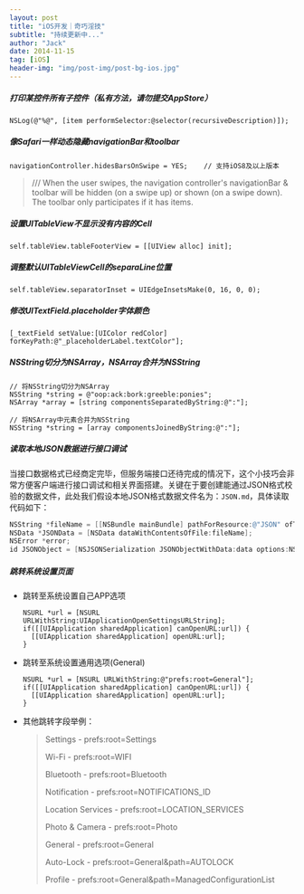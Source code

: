 ```yaml
---
layout: post
title: "iOS开发｜奇巧淫技"
subtitle: "持续更新中..."
author: "Jack"
date: 2014-11-15
tag: [iOS]
header-img: "img/post-img/post-bg-ios.jpg"
---
```




##### 打印某控件所有子控件（私有方法，请勿提交AppStore）

```
NSLog(@"%@", [item performSelector:@selector(recursiveDescription)]);
```

##### 像Safari一样动态隐藏navigationBar和toolbar

```
navigationController.hidesBarsOnSwipe = YES;	// 支持iOS8及以上版本
```

> /// When the user swipes, the navigation controller's navigationBar & toolbar will be hidden (on a swipe up) or shown (on a swipe down). The toolbar only participates if it has items.

##### 设置UITableView不显示没有内容的Cell

```
self.tableView.tableFooterView = [[UIView alloc] init];
```

##### 调整默认UITableViewCell的separaLine位置

```
self.tableView.separatorInset = UIEdgeInsetsMake(0, 16, 0, 0);
```

##### 修改UITextField.placeholder字体颜色

```
[_textField setValue:[UIColor redColor] forKeyPath:@"_placeholderLabel.textColor"];   
```

##### NSString切分为NSArray，NSArray合并为NSString

```
// 将NSString切分为NSArray
NSString *string = @"oop:ack:bork:greeble:ponies";
NSArray *array = [string componentsSeparatedByString:@":"];

// 将NSArray中元素合并为NSString
NSString *string = [array componentsJoinedByString:@":"];
```

##### 读取本地JSON数据进行接口调试

当接口数据格式已经商定完毕，但服务端接口还待完成的情况下，这个小技巧会非常方便客户端进行接口调试和相关界面搭建。关键在于要创建能通过JSON格式校验的数据文件，此处我们假设本地JSON格式数据文件名为：`JSON.md`，具体读取代码如下：

```objective-c
NSString *fileName = [[NSBundle mainBundle] pathForResource:@"JSON" ofType:@"md"];
NSData *JSONData = [NSData dataWithContentsOfFile:fileName];
NSError *error;
id JSONObject = [NSJSONSerialization JSONObjectWithData:data options:NSJSONReadingAllowFragments error:&error];
```

##### 跳转系统设置页面

- 跳转至系统设置自己APP选项

  ```
  NSURL *url = [NSURL URLWithString:UIApplicationOpenSettingsURLString];
  if([[UIApplication sharedApplication] canOpenURL:url]) {
  	[[UIApplication sharedApplication] openURL:url];
  }
  ```

- 跳转至系统设置通用选项(General)

  ```
  NSURL *url = [NSURL URLWithString:@"prefs:root=General"];
  if([[UIApplication sharedApplication] canOpenURL:url]) {
  	[[UIApplication sharedApplication] openURL:url];
  }
  ```

- 其他跳转字段举例：

  > Settings - prefs:root=Settings
  >
  > Wi-Fi - prefs:root=WIFI
  >
  > Bluetooth - prefs:root=Bluetooth
  >
  > Notification - prefs:root=NOTIFICATIONS_ID
  >
  > Location Services - prefs:root=LOCATION_SERVICES
  >
  > Photo & Camera - prefs:root=Photo
  >
  > General - prefs:root=General
  >
  > Auto-Lock - prefs:root=General&path=AUTOLOCK
  >
  > Profile - prefs:root=General&path=ManagedConfigurationList
